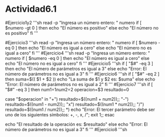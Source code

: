 # Actividad6.1
#Ejercicio1y2
'''sh
read -p "Ingresa un número entero: " numero
if [ $numero -gt 0 ]
then
  echo "El número es positivo"
else
  echo "El número no es positivo"
fi
'''

#Ejercicio3
'''sh
read -p "Ingresa un número entero: " numero
if [ $numero -eq 0 ]
then
  echo "El número es igual a cero"
else
  echo "El número no es igual a cero"
fi
'''
#Ejercicio4
'''sh
read -p "Ingresa un número entero: " numero
if [ $numero -eq 0 ]
then
  echo "El número es igual a cero"
else
  echo "El número no es igual a cero"
fi
'''
#Ejercicio5
'''sh
if [ "$#" -eq 3 ]
then
  echo "El número de parámetros es igual a 3"
else
  echo "Error: El número de parámetros no es igual a 3"
fi
'''
#Ejercicio6
'''sh
if [ "$#" -eq 2 ]
then
  suma=$(( $1 + $2 ))
  echo "La suma de $1 y $2 es: $suma"
else
  echo "Error: El número de parámetros no es igual a 2"
fi
'''
#Ejercicio7
'''sh
if [ "$#" -eq 3 ]
then
  num1=$1
  num2=$2
  operacion=$3
  resultado=0

  case "$operacion" in
    "+") resultado=$((num1 + num2));;
    "-") resultado=$((num1 - num2));;
    "x") resultado=$((num1 * num2));;
    "/") resultado=$((num1 / num2));;
    *) echo "Error: El tercer parámetro debe ser uno de los siguientes símbolos: +, -, x, /"; exit 1;;
  esac

  echo "El resultado de la operación es: $resultado"
else
  echo "Error: El número de parámetros no es igual a 3"
fi
'''
#Ejercicio8
'''sh
